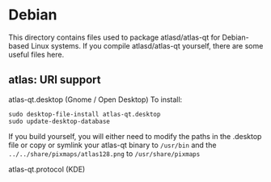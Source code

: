 
Debian
====================
This directory contains files used to package atlasd/atlas-qt
for Debian-based Linux systems. If you compile atlasd/atlas-qt yourself, there are some useful files here.

## atlas: URI support ##


atlas-qt.desktop  (Gnome / Open Desktop)
To install:

	sudo desktop-file-install atlas-qt.desktop
	sudo update-desktop-database

If you build yourself, you will either need to modify the paths in
the .desktop file or copy or symlink your atlas-qt binary to `/usr/bin`
and the `../../share/pixmaps/atlas128.png` to `/usr/share/pixmaps`

atlas-qt.protocol (KDE)

